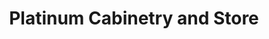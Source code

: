 ---
title: "Platinum Cabinetry and Store"
url: /phoenix/platinum-cabinetry-and-store/
shop: kitchen
---